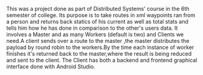 This was a project done as part of Distributed Systems' course in the 6th semester of college.
Its purpose is to take routes in xml waypoints ran from a person and returns back
statics of his current as well as total stats and tells him how he has done in comparison to the 
other's users data.
It involves a Master and as many Workers (default is two) and Clients we need.A client sends over a route
to the master ,the master distributes the payload by round robin to the workers.By the time each instance
of worker finishes it's returned back to the master,where the result is being reduced and sent to the client.
The Client has both a backend and frontend graphical interface done with Android Studio.
